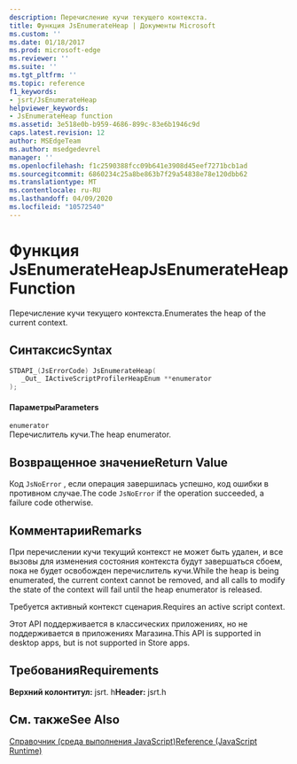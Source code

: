 ```yaml
---
description: Перечисление кучи текущего контекста.
title: Функция JsEnumerateHeap | Документы Microsoft
ms.custom: ''
ms.date: 01/18/2017
ms.prod: microsoft-edge
ms.reviewer: ''
ms.suite: ''
ms.tgt_pltfrm: ''
ms.topic: reference
f1_keywords:
- jsrt/JsEnumerateHeap
helpviewer_keywords:
- JsEnumerateHeap function
ms.assetid: 3e518e0b-b959-4686-899c-83e6b1946c9d
caps.latest.revision: 12
author: MSEdgeTeam
ms.author: msedgedevrel
manager: ''
ms.openlocfilehash: f1c2590388fcc09b641e3908d45eef7271bcb1ad
ms.sourcegitcommit: 6860234c25a8be863b7f29a54838e78e120dbb62
ms.translationtype: MT
ms.contentlocale: ru-RU
ms.lasthandoff: 04/09/2020
ms.locfileid: "10572540"
---
```

# <span data-ttu-id="0de13-103">Функция JsEnumerateHeap</span><span class="sxs-lookup"><span data-stu-id="0de13-103">JsEnumerateHeap Function</span></span>
<span data-ttu-id="0de13-104">Перечисление кучи текущего контекста.</span><span class="sxs-lookup"><span data-stu-id="0de13-104">Enumerates the heap of the current context.</span></span>  
  
## <span data-ttu-id="0de13-105">Синтаксис</span><span class="sxs-lookup"><span data-stu-id="0de13-105">Syntax</span></span>  
  
```cpp  
STDAPI_(JsErrorCode) JsEnumerateHeap(  
   _Out_ IActiveScriptProfilerHeapEnum **enumerator  
);  
```  
  
#### <span data-ttu-id="0de13-106">Параметры</span><span class="sxs-lookup"><span data-stu-id="0de13-106">Parameters</span></span>  
 `enumerator`  
 <span data-ttu-id="0de13-107">Перечислитель кучи.</span><span class="sxs-lookup"><span data-stu-id="0de13-107">The heap enumerator.</span></span>  
  
## <span data-ttu-id="0de13-108">Возвращенное значение</span><span class="sxs-lookup"><span data-stu-id="0de13-108">Return Value</span></span>  
 <span data-ttu-id="0de13-109">Код `JsNoError` , если операция завершилась успешно, код ошибки в противном случае.</span><span class="sxs-lookup"><span data-stu-id="0de13-109">The code `JsNoError` if the operation succeeded, a failure code otherwise.</span></span>  
  
## <span data-ttu-id="0de13-110">Комментарии</span><span class="sxs-lookup"><span data-stu-id="0de13-110">Remarks</span></span>  
 <span data-ttu-id="0de13-111">При перечислении кучи текущий контекст не может быть удален, и все вызовы для изменения состояния контекста будут завершаться сбоем, пока не будет освобожден перечислитель кучи.</span><span class="sxs-lookup"><span data-stu-id="0de13-111">While the heap is being enumerated, the current context cannot be removed, and all calls to modify the state of the context will fail until the heap enumerator is released.</span></span>  
  
 <span data-ttu-id="0de13-112">Требуется активный контекст сценария.</span><span class="sxs-lookup"><span data-stu-id="0de13-112">Requires an active script context.</span></span>  
  
 <span data-ttu-id="0de13-113">Этот API поддерживается в классических приложениях, но не поддерживается в приложениях Магазина.</span><span class="sxs-lookup"><span data-stu-id="0de13-113">This API is supported in desktop apps, but is not supported in Store apps.</span></span>  
  
## <span data-ttu-id="0de13-114">Требования</span><span class="sxs-lookup"><span data-stu-id="0de13-114">Requirements</span></span>  
 <span data-ttu-id="0de13-115">**Верхний колонтитул:** jsrt. h</span><span class="sxs-lookup"><span data-stu-id="0de13-115">**Header:** jsrt.h</span></span>  
  
## <span data-ttu-id="0de13-116">См. также</span><span class="sxs-lookup"><span data-stu-id="0de13-116">See Also</span></span>  
 [<span data-ttu-id="0de13-117">Справочник (среда выполнения JavaScript)</span><span class="sxs-lookup"><span data-stu-id="0de13-117">Reference (JavaScript Runtime)</span></span>](../chakra-hosting/reference-javascript-runtime.md)